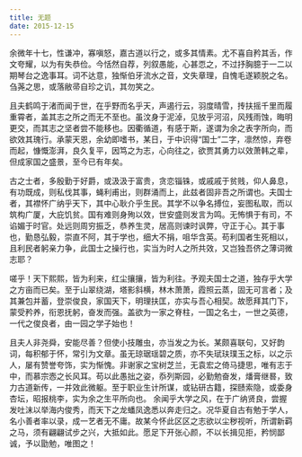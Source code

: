 ```yaml
---
title: 无题
date: 2015-12-15
---
```

余微年十七，性谦冲，寡嗔怒，嘉古道以行之，或多其情素。尤不喜自矜其舌，作文夸耀，以为有失恭俭。今恬然自荐，列叙愚能，心甚恧之，不过抒胸臆于一二以期琴台之逸事耳。词不达意，独惭伯牙流水之音，文失章理，自愧毛遂颖脱之名。刍荛之思，或落敝帚自珍之讥，其勿笑之。  

且夫鹤鸣于渚而闻于世，在乎野而名乎天，声遏行云，羽度晴雪，抟扶摇千里而履重霄者，盖其志之所之而无不至也。虽汶身于泥淖，见放乎河沼，风残雨蚀，晦明更交，而其志之坚者尝不能移也。因衢循道，有感于斯，遂谓为余之表字所向，而欲效其瑰行。承蒙天恩，余幼即嗜书，某日，于中识得“国士”二字，凛然惊，弃卷而起，慷慨澎湃，良久复平，因笃之为志，心向往之，欲贾其勇力以效萧韩之辈，但成家国之盛景，至今已有年矣。  

古之士者，多殷勤于好爵，或汲汲于富贵，贪恋锱铢，或戚戚于贫贱，仰人鼻息，有功既成，则私伐其事，蝇利甫出，则群涌而上，此兹者固非吾之所谓也。夫国士者，其襟怀广纳乎天下，其中心耿介乎生民。其学不以争名搏位，妄图私取，而以筑构广厦，大庇饥贫。国有难则身殉以效，世安盛则发言为鸣。无怖惧于有司，不谄媚于时官。处远则周穷振乏，恭养生灵，居高则谏时讽弊，守正于心。其于事也，勤恳弘毅，崇直不阿，其于学也，细大不捐，咀华含英。苟利国者生死相以，且利民者躬亲力争，此国士之操行也，实当为时人之所共效，又岂独吾侪之薄词微志耶？  

嗟乎！天下熙熙，皆为利来，红尘攘攘，皆为利往。予观夫国士之道，独存乎大学之方亩而已矣。至于山翠绕湖，塔影斜横，林木萧萧，霞照云蒸，固无可言者；及其兼包并蓄，登崇俊良，家国天下，明理扶匡，亦实与吾心相契。故愿拜其门下，蒙受矜养，衔恩抚躬，奋发而强。盖欲为一家之脊柱，一国之名士，一世之英德，一代之俊良者，由一园之学子始也！  

且夫人非尧舜，安能尽善？但使小技雕虫，亦当发之为长。某颇喜联句，又好韵词，每积郁于怀，常引为文章。虽无琼琚瑶碧之质，亦不失珷玞璞玉之标，以之示人，屡有赞誉夸饰，实为惭愧。非谢家之宝树芝兰，无袁宏之倚马捷思，唯有志于中，而慕宗悫之长风耳。苟以此愚拙之姿，忝列斯园，必勤勉奋发，燔膏继晷，致力古道新传，一并效此微躯。至于职业生计所谋，或钻研古籍，探赜索隐，或委身杏坛，昭报桃李，实为余之生平所向也。
余闻乎大学之风，在于广纳贤良，尝握发吐沫以举海内俊秀，而天下之龙蟠凤逸悉以奔走归之。况华夏自古有勉于学人，名小善者率以录，成一艺者无不庸。故某今怀此区区之志欲以尘秽视听，所谓新羁之马，须有翩翩试步之兴，大抵如此。愿足下开张心颜，不以长揖见拒，矜悯鄙诚，予以勖勉，唯图之！
